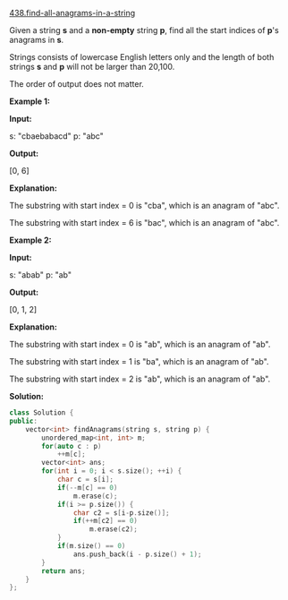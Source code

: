 [438.find-all-anagrams-in-a-string](https://leetcode.com/problems/find-all-anagrams-in-a-string/)  

Given a string **s** and a **non-empty** string **p**, find all the start indices of **p**'s anagrams in **s**.

Strings consists of lowercase English letters only and the length of both strings **s** and **p** will not be larger than 20,100.

The order of output does not matter.

**Example 1:**

  
**Input:**
  
s: "cbaebabacd" p: "abc"
  

  
**Output:**
  
\[0, 6\]
  

  
**Explanation:**
  
The substring with start index = 0 is "cba", which is an anagram of "abc".
  
The substring with start index = 6 is "bac", which is an anagram of "abc".
  

**Example 2:**

  
**Input:**
  
s: "abab" p: "ab"
  

  
**Output:**
  
\[0, 1, 2\]
  

  
**Explanation:**
  
The substring with start index = 0 is "ab", which is an anagram of "ab".
  
The substring with start index = 1 is "ba", which is an anagram of "ab".
  
The substring with start index = 2 is "ab", which is an anagram of "ab".  



**Solution:**  

```cpp
class Solution {
public:
    vector<int> findAnagrams(string s, string p) {
        unordered_map<int, int> m;
        for(auto c : p)
            ++m[c];
        vector<int> ans;
        for(int i = 0; i < s.size(); ++i) {
            char c = s[i];
            if(--m[c] == 0)
                m.erase(c);
            if(i >= p.size()) {
                char c2 = s[i-p.size()];
                if(++m[c2] == 0)
                    m.erase(c2);
            }
            if(m.size() == 0)
                ans.push_back(i - p.size() + 1);
        }
        return ans;
    }
};
```
      